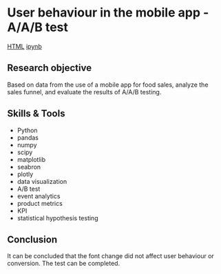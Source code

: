 # User behaviour in the mobile app - A/A/B test

[HTML](https://github.com/annashabanova/Portfolio/blob/ec01c4a75a39b604b6ca7dc5bc8115f404344805/User%20behaviour%20-%20AAB%20test/User%20behaviour%20analysis%20-%20%20mobile%20application.html)
[ipynb](https://github.com/annashabanova/Portfolio/blob/ec01c4a75a39b604b6ca7dc5bc8115f404344805/User%20behaviour%20-%20AAB%20test/User%20behaviour%20analysis%20-%20%20mobile%20application.ipynb)

## Research objective
Based on data from the use of a mobile app for food sales, analyze the sales funnel, and evaluate the results of A/A/B testing.

## Skills & Tools
- Python
- pandas
- numpy
- scipy
- matplotlib
- seabron
- plotly
- data visualization
- A/B test
- event analytics
- product metrics
- KPI
- statistical hypothesis testing

## Conclusion
It can be concluded that the font change did not affect user behaviour or conversion. The test can be completed.


